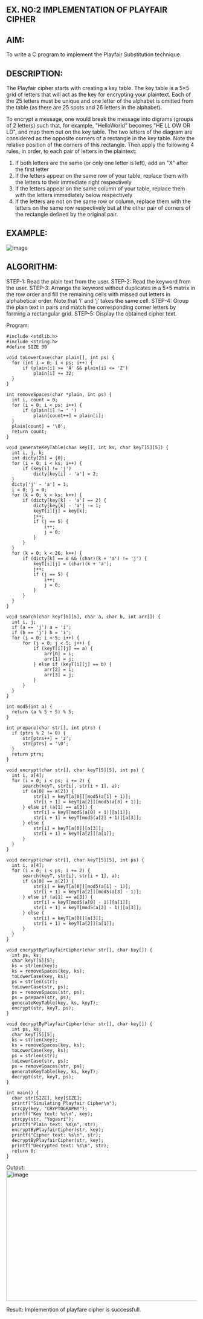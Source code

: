 ## EX. NO:2 IMPLEMENTATION OF PLAYFAIR CIPHER

 

## AIM:
 

 

To write a C program to implement the Playfair Substitution technique.

## DESCRIPTION:

The Playfair cipher starts with creating a key table. The key table is a 5×5 grid of letters that will act as the key for encrypting your plaintext. Each of the 25 letters must be unique and one letter of the alphabet is omitted from the table (as there are 25 spots and 26 letters in the alphabet).

To encrypt a message, one would break the message into digrams (groups of 2 letters) such that, for example, "HelloWorld" becomes "HE LL OW OR LD", and map them out on the key table. The two letters of the diagram are considered as the opposite corners of a rectangle in the key table. Note the relative position of the corners of this rectangle. Then apply the following 4 rules, in order, to each pair of letters in the plaintext:
1.	If both letters are the same (or only one letter is left), add an "X" after the first letter
2.	If the letters appear on the same row of your table, replace them with the letters to their immediate right respectively
3.	If the letters appear on the same column of your table, replace them with the letters immediately below respectively
4.	If the letters are not on the same row or column, replace them with the letters on the same row respectively but at the other pair of corners of the rectangle defined by the original pair.
## EXAMPLE:
![image](https://github.com/Hemamanigandan/EX-NO-2-/assets/149653568/e6858d4f-b122-42ba-acdb-db18ec2e9675)

 

## ALGORITHM:

STEP-1: Read the plain text from the user.
STEP-2: Read the keyword from the user.
STEP-3: Arrange the keyword without duplicates in a 5*5 matrix in the row order and fill the remaining cells with missed out letters in alphabetical order. Note that ‘i’ and ‘j’ takes the same cell.
STEP-4: Group the plain text in pairs and match the corresponding corner letters by forming a rectangular grid.
STEP-5: Display the obtained cipher text.




Program:

`````#include <stdio.h>
#include <stdlib.h>
#include <string.h>
#define SIZE 30

void toLowerCase(char plain[], int ps) {
  for (int i = 0; i < ps; i++) {
      if (plain[i] >= 'A' && plain[i] <= 'Z')
          plain[i] += 32;
  }
}

int removeSpaces(char *plain, int ps) {
  int i, count = 0;
  for (i = 0; i < ps; i++) {
      if (plain[i] != ' ')
          plain[count++] = plain[i];
  }
  plain[count] = '\0';
  return count;
}

void generateKeyTable(char key[], int ks, char keyT[5][5]) {
  int i, j, k;
  int dicty[26] = {0};
  for (i = 0; i < ks; i++) {
      if (key[i] != 'j')
          dicty[key[i] - 'a'] = 2;
  }
  dicty['j' - 'a'] = 1;
  i = 0; j = 0;
  for (k = 0; k < ks; k++) {
      if (dicty[key[k] - 'a'] == 2) {
          dicty[key[k] - 'a'] -= 1;
          keyT[i][j] = key[k];
          j++;
          if (j == 5) {
              i++;
              j = 0;
          }
      }
  }
  for (k = 0; k < 26; k++) {
      if (dicty[k] == 0 && (char)(k + 'a') != 'j') {
          keyT[i][j] = (char)(k + 'a');
          j++;
          if (j == 5) {
              i++;
              j = 0;
          }
      }
  }
}

void search(char keyT[5][5], char a, char b, int arr[]) {
  int i, j;
  if (a == 'j') a = 'i';
  if (b == 'j') b = 'i';
  for (i = 0; i < 5; i++) {
      for (j = 0; j < 5; j++) {
          if (keyT[i][j] == a) {
              arr[0] = i;
              arr[1] = j;
          } else if (keyT[i][j] == b) {
              arr[2] = i;
              arr[3] = j;
          }
      }
  }
}

int mod5(int a) {
  return (a % 5 + 5) % 5;
}

int prepare(char str[], int ptrs) {
  if (ptrs % 2 != 0) {
      str[ptrs++] = 'z';
      str[ptrs] = '\0';
  }
  return ptrs;
}

void encrypt(char str[], char keyT[5][5], int ps) {
  int i, a[4];
  for (i = 0; i < ps; i += 2) {
      search(keyT, str[i], str[i + 1], a);
      if (a[0] == a[2]) {
          str[i] = keyT[a[0]][mod5(a[1] + 1)];
          str[i + 1] = keyT[a[2]][mod5(a[3] + 1)];
      } else if (a[1] == a[3]) {
          str[i] = keyT[mod5(a[0] + 1)][a[1]];
          str[i + 1] = keyT[mod5(a[2] + 1)][a[3]];
      } else {
          str[i] = keyT[a[0]][a[3]];
          str[i + 1] = keyT[a[2]][a[1]];
      }
  }
}

void decrypt(char str[], char keyT[5][5], int ps) {
  int i, a[4];
  for (i = 0; i < ps; i += 2) {
      search(keyT, str[i], str[i + 1], a);
      if (a[0] == a[2]) {
          str[i] = keyT[a[0]][mod5(a[1] - 1)];
          str[i + 1] = keyT[a[2]][mod5(a[3] - 1)];
      } else if (a[1] == a[3]) {
          str[i] = keyT[mod5(a[0] - 1)][a[1]];
          str[i + 1] = keyT[mod5(a[2] - 1)][a[3]];
      } else {
          str[i] = keyT[a[0]][a[3]];
          str[i + 1] = keyT[a[2]][a[1]];
      }
  }
}

void encryptByPlayfairCipher(char str[], char key[]) {
  int ps, ks;
  char keyT[5][5];
  ks = strlen(key);
  ks = removeSpaces(key, ks);
  toLowerCase(key, ks);
  ps = strlen(str);
  toLowerCase(str, ps);
  ps = removeSpaces(str, ps);
  ps = prepare(str, ps);
  generateKeyTable(key, ks, keyT);
  encrypt(str, keyT, ps);
}

void decryptByPlayfairCipher(char str[], char key[]) {
  int ps, ks;
  char keyT[5][5];
  ks = strlen(key);
  ks = removeSpaces(key, ks);
  toLowerCase(key, ks);
  ps = strlen(str);
  toLowerCase(str, ps);
  ps = removeSpaces(str, ps);
  generateKeyTable(key, ks, keyT);
  decrypt(str, keyT, ps);
}

int main() {
  char str[SIZE], key[SIZE];
  printf("Simulating Playfair Cipher\n");
  strcpy(key, "CRYPTOGRAPHY");
  printf("Key text: %s\n", key);
  strcpy(str, "Yogasri");
  printf("Plain text: %s\n", str);
  encryptByPlayfairCipher(str, key);
  printf("Cipher text: %s\n", str);
  decryptByPlayfairCipher(str, key);
  printf("Decrypted text: %s\n", str);
  return 0;
}
`````



Output:
<img width="514" height="345" alt="image" src="https://github.com/user-attachments/assets/628c7cab-944c-49c0-947e-b931dfa6afae" />


Result:
Implemention of playfare cipher is successfull.
